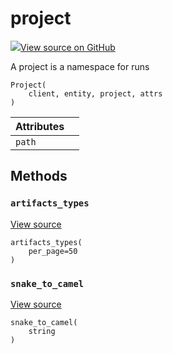 # project

[![](https://www.tensorflow.org/images/GitHub-Mark-32px.png)View source on GitHub](https://www.github.com/wandb/client/tree/3a0def97afe1def2b1a59786b4f0bbcac3f5dc4c/wandb/apis/public.py#L686-L704)

A project is a namespace for runs

```text
Project(
    client, entity, project, attrs
)
```

| Attributes |  |
| :--- | :--- |
|  `path` |  |

## Methods

### `artifacts_types` <a id="artifacts_types"></a>

[View source](https://www.github.com/wandb/client/tree/3a0def97afe1def2b1a59786b4f0bbcac3f5dc4c/wandb/apis/public.py#L702-L704)

```text
artifacts_types(
    per_page=50
)
```

### `snake_to_camel` <a id="snake_to_camel"></a>

[View source](https://www.github.com/wandb/client/tree/3a0def97afe1def2b1a59786b4f0bbcac3f5dc4c/wandb/apis/public.py#L530-L532)

```text
snake_to_camel(
    string
)
```

